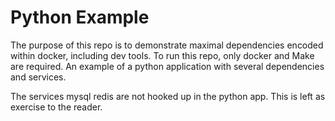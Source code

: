# Python Example
The purpose of this repo is to demonstrate maximal dependencies encoded within docker, including dev tools. To run this repo, only docker and Make are required.
An example of a python application with several dependencies and services.

The services mysql redis are not hooked up in the python app. This is left as exercise to the reader.
